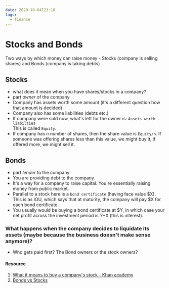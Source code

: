 ```yaml
---
date: 2020-10-04T23:18
tags: 
  - finance
---
```


# Stocks and Bonds

Two ways by which money can raise money - Stocks (company is selling shares) and Bonds (company is taking debts)

## Stocks 
- what does it mean when you have shares/stocks in a company?
- part *owner* of the company
- Company has assets worth some amount (it's a different question how that amount is decided)
- Company also has some liabilities (debts etc.)
- If company were sold now, what's left for the owner is: `Assets worth - liabilties`  
This is called `Equity`.
- If company has *n* number of shares, then the share value is `Equity/n`. If someone was offering shares less than this value, we might buy it, if offered more, we might sell it.

## Bonds
- part *lender* to the company
- You are providing debt to the company.
- It's a way for a company to raise capital. You're essentially raising money from public market.
- Parallel to a stock here is a `bond certificate` (having face value $X). This is as IOU, which says that at maturity, the company will pay $X for each bond certificate.
- You usually would be buying a bond certificate at $Y, in which case your net profit across the investment period is $Y-$X (this is interest).

### What happens when the company decides to liquidate its assets (maybe because the business doesn't make sense anymore)?
- Who gets paid first? The Bond owners or the stock owners?

#### Resource
1. [What it means to buy a company's stock - Khan academy](https://www.khanacademy.org/college-careers-more/personal-finance/pf-investment-vehicles-insurance-and-retirement/pf-stocks-intro-tutorial/v/what-it-means-to-buy-a-company-s-stock?modal=1)
2. [Bonds vs Stocks](https://www.khanacademy.org/college-careers-more/personal-finance/pf-investment-vehicles-insurance-and-retirement/pf-stocks-intro-tutorial/v/bonds-vs-stocks?modal=1)
